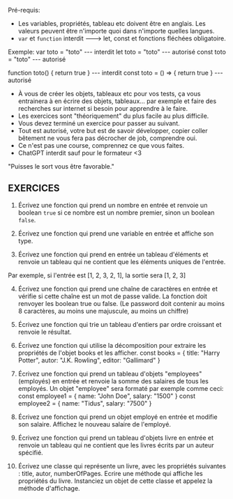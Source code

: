 Pré-requis:

-   Les variables, propriétés, tableau etc doivent être en anglais. Les valeurs peuvent être n'importe quoi dans n'importe quelles langues.
-   `var` et `function` interdit ---> let, const et fonctions fléchées obligatoire.

Exemple:
var toto = "toto" --- interdit
let toto = "toto" --- autorisé
const toto = "toto" --- autorisé

function toto() { return true } --- interdit
const toto = () => { return true } --- autorisé

-   À vous de créer les objets, tableaux etc pour vos tests, ça vous entrainera à en écrire des objets, tableaux... par exemple et faire des recherches sur internet si besoin pour apprendre à le faire.
-   Les exercices sont "théoriquement" du plus facile au plus difficile.
-   Vous devez terminé un exercice pour passer au suivant.
-   Tout est autorisé, votre but est de savoir développer, copier coller bêtement ne vous fera pas décrocher de job, comprendre oui.
-   Ce n'est pas une course, comprennez ce que vous faites.
-   ChatGPT interdit sauf pour le formateur <3

"Puisses le sort vous être favorable."

## EXERCICES

1. Écrivez une fonction qui prend un nombre en entrée et renvoie un boolean `true` si ce nombre est un nombre premier, sinon un boolean `false`.

2. Écrivez une fonction qui prend une variable en entrée et affiche son type.

3. Écrivez une fonction qui prend en entrée un tableau d'éléments et renvoie un tableau qui ne contient que les éléments uniques de l'entrée.

Par exemple, si l'entrée est [1, 2, 3, 2, 1], la sortie sera [1, 2, 3]

4. Écrivez une fonction qui prend une chaîne de caractères en entrée et vérifie si cette chaîne est un mot de passe valide. La fonction doit renvoyer les boolean true ou false.
   (Le password doit contenir au moins 8 caractères, au moins une majuscule, au moins un chiffre)

5. Écrivez une fonction qui trie un tableau d'entiers par ordre croissant et renvoie le résultat.

6. Écrivez une fonction qui utilise la décomposition pour extraire les propriétés de l'objet books et les afficher.
   const books = { title: "Harry Potter", autor: "J.K. Rowling", editor: "Gallimard" }

7. Écrivez une fonction qui prend un tableau d'objets "employees" (employés) en entrée et renvoie la somme des salaires de tous les employés.
   Un objet "employee" sera formaté par exemple comme ceci:
   const employee1 = { name: "John Doe", salary: "1500" }
   const employee2 = { name: "Tidus", salary: "7500" }

8. Écrivez une fonction qui prend un objet employé en entrée et modifie son salaire. Affichez le nouveau salaire de l'employé.

9. Écrivez une fonction qui prend un tableau d'objets livre en entrée et renvoie un tableau qui ne contient que les livres écrits par un auteur spécifié.

10. Écrivez une classe qui représente un livre, avec les propriétés suivantes : title, autor, numberOfPages.
    Ecrire une méthode qui affiche les propriétés du livre.
    Instanciez un objet de cette classe et appelez la méthode d'affichage.
